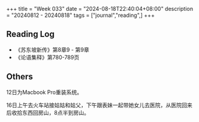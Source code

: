 +++
title = "Week 033"
date = "2024-08-18T22:40:04+08:00"
description = "20240812 - 20240818"
tags = ["journal","reading",]
+++

## Reading Log

* 《苏东坡新传》第8章9 - 第9章
* 《论语集释》第780-789页

## Others

12日为Macbook Pro重装系统。

16日上午去火车站接姑姑和姑父，下午跟表妹一起带她女儿去医院，从医院回来后收拾东西回房山，8点半到房山。


